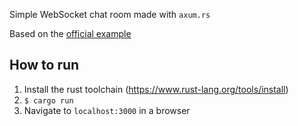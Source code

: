 Simple WebSocket chat room made with `axum.rs`

Based on the [official example](https://github.com/tokio-rs/axum/tree/main/examples/chat)

## How to run

1. Install the rust toolchain (https://www.rust-lang.org/tools/install)
2. `$ cargo run`
3. Navigate to `localhost:3000` in a browser

